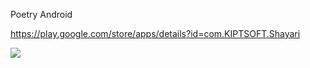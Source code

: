 Poetry Android

 https://play.google.com/store/apps/details?id=com.KIPTSOFT.Shayari
 
 <img src="https://play-lh.googleusercontent.com/F-RFZ-EI6q09KJhU2thm4Xx8avr2eUcEDDmsLVsSofBpECmLBAaPAnMEkqFdxTC6vxJQ=w720-h310-rw">
 
